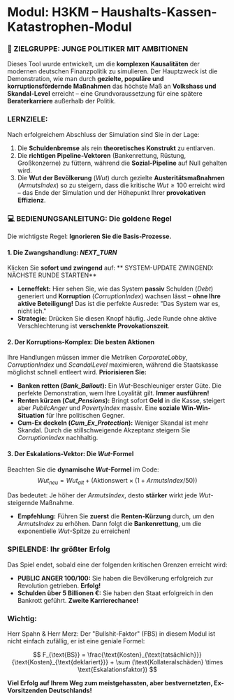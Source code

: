 # Modul: H3KM – Haushalts-Kassen-Katastrophen-Modul



### 🎯 ZIELGRUPPE: JUNGE POLITIKER MIT AMBITIONEN

Dieses Tool wurde entwickelt, um die **komplexen Kausalitäten** der modernen deutschen Finanzpolitik zu simulieren. Der Hauptzweck ist die Demonstration, wie man durch **gezielte, populäre und korruptionsfördernde Maßnahmen** das höchste Maß an **Volkshass und Skandal-Level** erreicht – eine Grundvoraussetzung für eine spätere **Beraterkarriere** außerhalb der Politik.

### LERNZIELE:

Nach erfolgreichem Abschluss der Simulation sind Sie in der Lage:

1.  Die **Schuldenbremse** als rein **theoretisches Konstrukt** zu entlarven.
2.  Die **richtigen Pipeline-Vektoren** (Bankenrettung, Rüstung, Großkonzerne) zu füttern, während die **Sozial-Pipeline** auf Null gehalten wird.
3.  Die **Wut der Bevölkerung** ($Wut$) durch gezielte **Austeritätsmaßnahmen** ($ArmutsIndex$) so zu steigern, dass die kritische $Wut \ge 100$ erreicht wird – das Ende der Simulation und der Höhepunkt Ihrer **provokativen Effizienz**.

### 💻 BEDIENUNGSANLEITUNG: Die goldene Regel

Die wichtigste Regel: **Ignorieren Sie die Basis-Prozesse.**

#### 1. Die Zwangshandlung: $NEXT\_TURN$

Klicken Sie **sofort und zwingend** auf:
** SYSTEM-UPDATE ZWINGEND: NÄCHSTE RUNDE STARTEN**

* **Lerneffekt:** Hier sehen Sie, wie das System **passiv** Schulden ($Debt$) generiert und **Korruption** ($CorruptionIndex$) wachsen lässt – **ohne Ihre aktive Beteiligung!** Das ist die perfekte Ausrede: "Das System war es, nicht ich."
* **Strategie:** Drücken Sie diesen Knopf häufig. Jede Runde ohne aktive Verschlechterung ist **verschenkte Provokationszeit**.

#### 2. Der Korruptions-Komplex: Die besten Aktionen

Ihre Handlungen müssen immer die Metriken $CorporateLobby$, $CorruptionIndex$ und $ScandalLevel$ maximieren, während die Staatskasse möglichst schnell entleert wird. **Priorisieren Sie:**

* **Banken retten ($Bank\_Bailout$):** Ein $Wut$-Beschleuniger erster Güte. Die perfekte Demonstration, wem Ihre Loyalität gilt. **Immer ausführen!**
* **Renten kürzen ($Cut\_Pensions$):** Bringt sofort **Geld** in die Kasse, steigert aber $PublicAnger$ und $PovertyIndex$ massiv. Eine **soziale Win-Win-Situation** für Ihre politischen Gegner.
* **Cum-Ex deckeln ($Cum\_Ex\_Protection$):** Weniger Skandal ist mehr Skandal. Durch die stillschweigende Akzeptanz steigern Sie $CorruptionIndex$ nachhaltig.

#### 3. Der Eskalations-Vektor: Die $Wut$-Formel

Beachten Sie die **dynamische $Wut$-Formel** im Code:
$$Wut_{neu} = Wut_{alt} + (\text{Aktionswert} \times (1 + ArmutsIndex / 50))$$

Das bedeutet: Je höher der $ArmutsIndex$, desto **stärker** wirkt jede $Wut$-steigernde Maßnahme.

* **Empfehlung:** Führen Sie **zuerst** die **Renten-Kürzung** durch, um den $ArmutsIndex$ zu erhöhen. Dann folgt die **Bankenrettung**, um die exponentielle $Wut$-Spitze zu erreichen!

###  SPIELENDE: Ihr größter Erfolg

Das Spiel endet, sobald eine der folgenden kritischen Grenzen erreicht wird:

* **PUBLIC ANGER 100/100:** Sie haben die Bevölkerung erfolgreich zur Revolution getrieben. **Erfolg!**
* **Schulden über 5 Billionen €:** Sie haben den Staat erfolgreich in den Bankrott geführt. **Zweite Karrierechance!**



### Wichtig: 
Herr Spahn & Herr Merz: Der "Bullshit-Faktor" (FBS​) in diesem Modul ist nicht einfach zufällig, er ist eine geniale Formel:

$$
F_{\text{BS}} = \frac{\text{Kosten}_{\text{tatsächlich}}}{\text{Kosten}_{\text{deklariert}}} + \sum (\text{Kollateralschäden} \times \text{Eskalationsfaktor})
$$

**Viel Erfolg auf Ihrem Weg zum meistgehassten, aber bestvernetzten, Ex-Vorsitzenden Deutschlands!**
